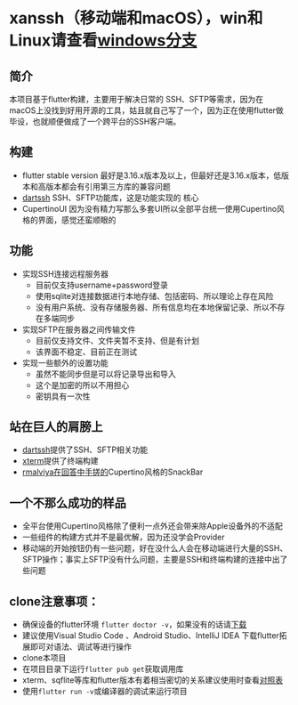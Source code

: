 # xanssh（移动端和macOS），win和Linux请查看[windows分支](https://github.com/xanxushu/xanssh)

## 简介

本项目基于flutter构建，主要用于解决日常的 SSH、SFTP等需求，因为在macOS上没找到好用开源的工具，姑且就自己写了一个，因为正在使用flutter做毕设，也就顺便做成了一个跨平台的SSH客户端。

## 构建

- flutter stable version 最好是3.16.x版本及以上，但最好还是3.16.x版本，低版本和高版本都会有引用第三方库的兼容问题
- [dartssh](https://pub.dev/packages/dartssh2) SSH、SFTP功能库，这是功能实现的 核心
- CupertinoUI 因为没有精力写那么多套UI所以全部平台统一使用Cupertino风格的界面，感觉还蛮顺眼的

## 功能
- 实现SSH连接远程服务器
  - 目前仅支持username+password登录
  - 使用sqlite对连接数据进行本地存储、包括密码、所以理论上存在风险
  - 没有用户系统、没有存储服务器、所有信息均在本地保留记录、所以不存在多端同步
- 实现SFTP在服务器之间传输文件
  - 目前仅支持文件、文件夹暂不支持、但是有计划
  - 该界面不稳定、目前正在测试
- 实现一些额外的设置功能
  - 虽然不能同步但是可以将记录导出和导入
  - 这个是加密的所以不用担心
  - 密钥具有一次性

## 站在巨人的肩膀上
- [dartssh](https://pub.dev/packages/dartssh2)提供了SSH、SFTP相关功能
- [xterm](https://pub.dev/packages/xterm)提供了终端构建
- [rmalviya在回答中手搓的](https://stackoverflow.com/questions/55382651/use-snackbar-with-cupertinopagescaffold)Cupertino风格的SnackBar

## 一个不那么成功的样品
- 全平台使用Cupertino风格除了便利一点外还会带来除Apple设备外的不适配
- 一些组件的构建方式并不是最优解，因为还没学会Provider
- 移动端的开始按钮仍有一些问题，好在没什么人会在移动端进行大量的SSH、SFTP操作；事实上SFTP没有什么问题，主要是SSH和终端构建的连接中出了些问题

## clone注意事项：
- 确保设备的flutter环境 `flutter doctor -v`，如果没有的话请[下载](https://docs.flutter.dev/get-started/install)
- 建议使用Visual Studio Code 、Android Studio、IntelliJ IDEA 下载flutter拓展即可对语法、调试等进行操作
- clone本项目
- 在项目目录下运行`flutter pub get`获取调用库
- xterm、sqflite等库和flutter版本有着相当密切的关系建议使用时查看[对照表](https://pub.dev/packages/xterm/versions)
- 使用`flutter run -v`或编译器的调试来运行项目
